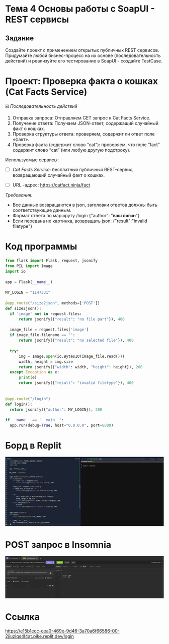 # Тема 4 Основы работы с SoapUI - REST сервисы

## Задание 
Создайте проект с применением открытых публичных REST сервисов. Придумайте любой бизнес-процесс на их основе (последовательность действий) и реализуйте его тестирование в SoapUI - создайте TestCase.

# Проект: Проверка факта о кошках (Cat Facts Service)

☑️ _Последовательность действий_

1. Отправка запроса: Отправляем GET запрос к Cat Facts Service.
2. Получение ответа: Получаем JSON-ответ, содержащий случайный факт о кошках.
3. Проверка структуры ответа: проверяем, содержит ли ответ поле «факт».
4. Проверка факта (содержит слово “cat”): проверяем, что поле “fact” содержит слово “cat” (или любую другую подстроку).

Используемые сервисы:
- [ ] _Cat Facts Service:_ бесплатный публичный REST-сервис, возвращающий случайный факт о кошках.
- [ ] URL -адрес: https://catfact.ninja/fact


_Требования:_ 

+ Все данные возвращаются в json, заголовки ответов должны быть соответствующие данным.
+ Формат ответа по маршруту /login {"author": "__ваш логин__"}
+ Если передана не картинка, возвращать json: {"result":"invalid filetype"}

# Код программы
  ```python
from flask import Flask, request, jsonify
from PIL import Image
import io

app = Flask(__name__)

MY_LOGIN = "1147331" 

@app.route("/size2json", methods=['POST'])
def size2json():
    if 'image' not in request.files:
        return jsonify({"result": "no file part"}), 400

    image_file = request.files['image']
    if image_file.filename == '':
        return jsonify({"result": "no selected file"}), 400

    try:
        img = Image.open(io.BytesIO(image_file.read()))
        width, height = img.size
        return jsonify({"width": width, "height": height}), 200
    except Exception as e:
        print(e)
        return jsonify({"result": "invalid filetype"}), 400


@app.route("/login")
def login():
    return jsonify({"author": MY_LOGIN}), 200

if __name__ == '__main__':
    app.run(debug=True, host="0.0.0.0", port=8080)
  ```
# Борд в Replit
![скриншот](https://github.com/BlohinaValeria/Computer-workshop-IVT/blob/main/LR%206/replit.png)

# POST запрос в Insomnia
![пост запрос](https://github.com/BlohinaValeria/Computer-workshop-IVT/blob/main/LR%206/test.png)
  
# Ссылка 
https://e15b1ecc-cea0-469e-9d46-3a70a6f66586-00-2jiuziqs4l4at.pike.replit.dev/login
